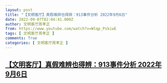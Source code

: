 ```yaml
---
layout: post
title: "【文明客厅】真假难辨也得辨：913事件分析 2022年9月6日"
date: 2022-09-07T02:04:41.000Z
author: 文明客厅周孝正
from: https://www.youtube.com/watch?v=Wlqp_PskiwE
tags: [ 文明客厅周孝正 ]
comments: True
categories: [ 文明客厅周孝正 ]
---
```

<!--1662516281000-->
[【文明客厅】真假难辨也得辨：913事件分析 2022年9月6日](https://www.youtube.com/watch?v=Wlqp_PskiwE)
------

<div>

</div>
